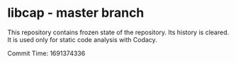 # libcap - master branch

This repository contains frozen state of the repository.
Its history is cleared. It is used only for static code
analysis with Codacy.

Commit Time: 1691374336